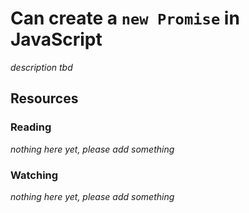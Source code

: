 # Can create a `new Promise` in JavaScript

_description tbd_

## Resources

### Reading

_nothing here yet, please add something_

### Watching

_nothing here yet, please add something_
